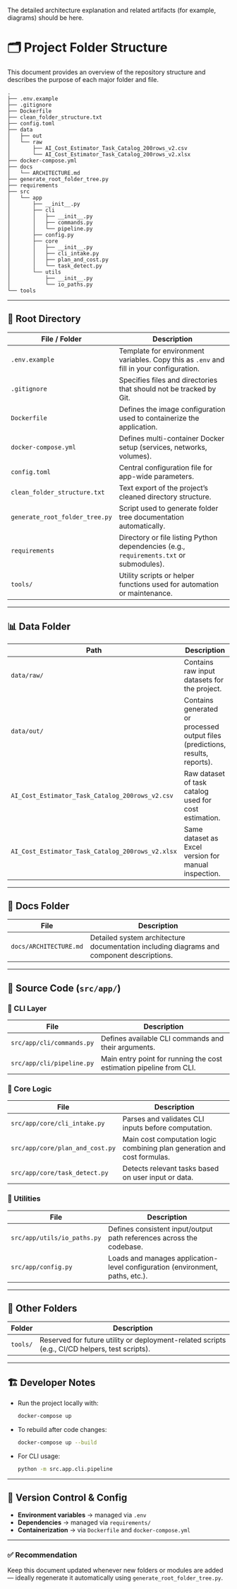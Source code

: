 The detailed architecture explanation and related artifacts (for example, diagrams) should be here.

# 🗂️ Project Folder Structure

This document provides an overview of the repository structure and describes the purpose of each major folder and file.

```
.
├── .env.example
├── .gitignore
├── Dockerfile
├── clean_folder_structure.txt
├── config.toml
├── data
│   ├── out
│   └── raw
│       ├── AI_Cost_Estimator_Task_Catalog_200rows_v2.csv
│       └── AI_Cost_Estimator_Task_Catalog_200rows_v2.xlsx
├── docker-compose.yml
├── docs
│   └── ARCHITECTURE.md
├── generate_root_folder_tree.py
├── requirements
├── src
│   └── app
│       ├── __init__.py
│       ├── cli
│       │   ├── __init__.py
│       │   ├── commands.py
│       │   └── pipeline.py
│       ├── config.py
│       ├── core
│       │   ├── __init__.py
│       │   ├── cli_intake.py
│       │   ├── plan_and_cost.py
│       │   └── task_detect.py
│       └── utils
│           ├── __init__.py
│           └── io_paths.py
└── tools
```

---

## 📁 Root Directory

| File / Folder | Description |
|----------------|--------------|
| `.env.example` | Template for environment variables. Copy this as `.env` and fill in your configuration. |
| `.gitignore` | Specifies files and directories that should not be tracked by Git. |
| `Dockerfile` | Defines the image configuration used to containerize the application. |
| `docker-compose.yml` | Defines multi-container Docker setup (services, networks, volumes). |
| `config.toml` | Central configuration file for app-wide parameters. |
| `clean_folder_structure.txt` | Text export of the project’s cleaned directory structure. |
| `generate_root_folder_tree.py` | Script used to generate folder tree documentation automatically. |
| `requirements` | Directory or file listing Python dependencies (e.g., `requirements.txt` or submodules). |
| `tools/` | Utility scripts or helper functions used for automation or maintenance. |

---

## 📊 Data Folder

| Path | Description |
|------|--------------|
| `data/raw/` | Contains raw input datasets for the project. |
| `data/out/` | Contains generated or processed output files (predictions, results, reports). |
| `AI_Cost_Estimator_Task_Catalog_200rows_v2.csv` | Raw dataset of task catalog used for cost estimation. |
| `AI_Cost_Estimator_Task_Catalog_200rows_v2.xlsx` | Same dataset as Excel version for manual inspection. |

---

## 📘 Docs Folder

| File | Description |
|-------|--------------|
| `docs/ARCHITECTURE.md` | Detailed system architecture documentation including diagrams and component descriptions. |

---

## 🧠 Source Code (`src/app/`)

### 🔹 CLI Layer

| File | Description |
|------|--------------|
| `src/app/cli/commands.py` | Defines available CLI commands and their arguments. |
| `src/app/cli/pipeline.py` | Main entry point for running the cost estimation pipeline from CLI. |

### 🔹 Core Logic

| File | Description |
|------|--------------|
| `src/app/core/cli_intake.py` | Parses and validates CLI inputs before computation. |
| `src/app/core/plan_and_cost.py` | Main cost computation logic combining plan generation and cost formulas. |
| `src/app/core/task_detect.py` | Detects relevant tasks based on user input or data. |

### 🔹 Utilities

| File | Description |
|------|--------------|
| `src/app/utils/io_paths.py` | Defines consistent input/output path references across the codebase. |
| `src/app/config.py` | Loads and manages application-level configuration (environment, paths, etc.). |

---

## 🧩 Other Folders

| Folder | Description |
|---------|--------------|
| `tools/` | Reserved for future utility or deployment-related scripts (e.g., CI/CD helpers, test scripts). |

---

## 🏗️ Developer Notes

- Run the project locally with:
  ```bash
  docker-compose up
  ```
- To rebuild after code changes:
  ```bash
  docker-compose up --build
  ```
- For CLI usage:
  ```bash
  python -m src.app.cli.pipeline
  ```

---

## 📄 Version Control & Config

- **Environment variables** → managed via `.env`  
- **Dependencies** → managed via `requirements/`  
- **Containerization** → via `Dockerfile` and `docker-compose.yml`  

---

### ✅ Recommendation
Keep this document updated whenever new folders or modules are added — ideally regenerate it automatically using `generate_root_folder_tree.py`.

